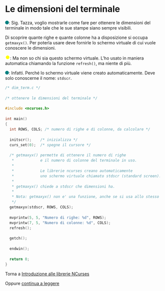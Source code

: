 # Le dimensioni del terminale

![](../../images/people/tess.png): Sig. Tazza, voglio mostrarle come fare
per ottenere le dimensioni del terminale in modo tale che le sue stampe
siano sempre visibili.

Di scoprire quante righe e quante colonne ha a disposizione si occupa
`getmaxyx()`. Per poterla usare deve fornirle lo schermo
virtuale di cui vuole conoscere le dimensioni.

![](../../images/people/tazza.png): Ma non so chi sia questo schermo virtuale.
L'ho usato in maniera automatica chiamando la funzione `refresh()`, ma niente
di più.

![](../../images/people/tess.png): Infatti. Perché lo schermo virtuale viene
creato automaticamente. Deve solo conoscerne il nome: `stdscr`.

```c
/* dim_term.c */

/* ottenere le dimensioni del terminale */

#include <ncurses.h>

int main()
{
  int ROWS, COLS; /* numero di righe e di colonne, da calcolare */

  initscr();    /* inizializza */
  curs_set(0);  /* spegne il cursore */

  /* getmaxyx() permette di ottenere il numero di righe
   *            e il numero di colonne del terminale in uso.
   *
   *            Le librerie ncurses creano automaticamente
   *            uno schermo virtuale chiamato stdscr (standard screen).
   *
   * getmaxyx() chiede a stdscr che dimensioni ha.
   *
   * Nota: getmaxyx() non e' una funzione, anche se si usa allo stesso modo!
   */
  getmaxyx(stdscr, ROWS, COLS);

  mvprintw(5, 5, "Numero di righe: %d", ROWS);
  mvprintw(7, 5, "Numero di colonne: %d", COLS);
  refresh();

  getch();

  endwin();

  return 0;
}
```

Torna a [Introduzione alle librerie NCurses](../summary.md)

Oppure [continua a leggere](output-py.md)
